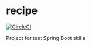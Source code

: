 # recipe
[![CircleCI](https://circleci.com/gh/KutsenkoAlexander/recipe.svg?style=svg)](https://circleci.com/gh/KutsenkoAlexander/recipe)

Project for test Spring Boot skills

